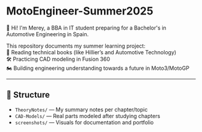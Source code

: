 # MotoEngineer-Summer2025
👋 Hi! I'm Merey, a BBA in IT student preparing for a Bachelor's in Automotive Engineering in Spain.

This repository documents my summer learning project:  
📘 Reading technical books (like Hillier’s and Automotive Technology)  
🛠️ Practicing CAD modeling in Fusion 360  
🏍️ Building engineering understanding towards a future in Moto3/MotoGP

---

## 🔧 Structure

- `TheoryNotes/` — My summary notes per chapter/topic
- `CAD-Models/` — Real parts modeled after studying chapters
- `screenshots/` — Visuals for documentation and portfolio
